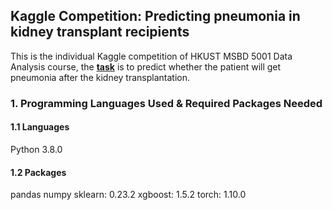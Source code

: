 ﻿## Kaggle Competition: Predicting pneumonia in kidney transplant recipients

This is the individual Kaggle competition of HKUST MSBD 5001 Data Analysis course, the **[task](https://www.kaggle.com/c/msbd5001-spring-2022/overview)** is to predict whether the patient will get pneumonia after the kidney transplantation.


### 1. Programming Languages Used & Required Packages Needed
#### 1.1 Languages

Python 3.8.0

#### 1.2 Packages
pandas
numpy
sklearn: 0.23.2
xgboost: 1.5.2
torch: 1.10.0
